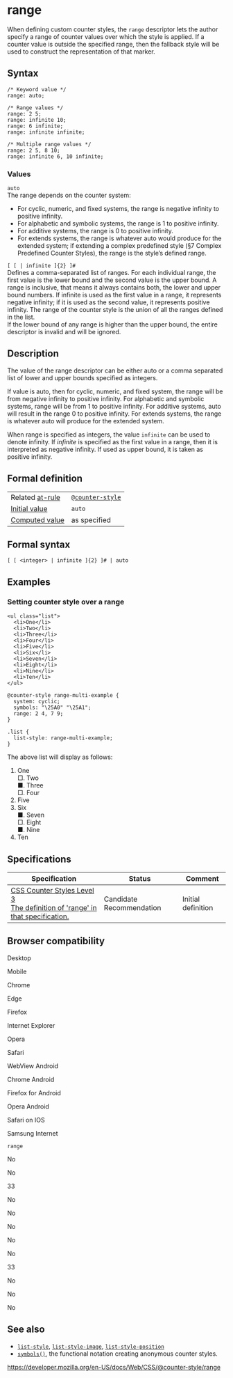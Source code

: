 # range

When defining custom counter styles, the `range` descriptor lets the author specify a range of counter values over which the style is applied. If a counter value is outside the specified range, then the fallback style will be used to construct the representation of that marker.

## Syntax

    /* Keyword value */
    range: auto;

    /* Range values */
    range: 2 5;
    range: infinite 10;
    range: 6 infinite;
    range: infinite infinite;

    /* Multiple range values */
    range: 2 5, 8 10;
    range: infinite 6, 10 infinite;

### Values

`auto`  
The range depends on the counter system:

- For cyclic, numeric, and fixed systems, the range is negative infinity to positive infinity.
- For alphabetic and symbolic systems, the range is 1 to positive infinity.
- For additive systems, the range is 0 to positive infinity.
- For extends systems, the range is whatever auto would produce for the extended system; if extending a complex predefined style (§7 Complex Predefined Counter Styles), the range is the style’s defined range.

`[ [ | infinite ]{2} ]#`  
Defines a comma-separated list of ranges. For each individual range, the first value is the lower bound and the second value is the upper bound. A range is inclusive, that means it always contains both, the lower and upper bound numbers. If infinite is used as the first value in a range, it represents negative infinity; if it is used as the second value, it represents positive infinity. The range of the counter style is the union of all the ranges defined in the list.  
If the lower bound of any range is higher than the upper bound, the entire descriptor is invalid and will be ignored.

## Description

The value of the range descriptor can be either auto or a comma separated list of lower and upper bounds specified as integers.

If value is auto, then for cyclic, numeric, and fixed system, the range will be from negative infinity to positive infinity. For alphabetic and symbolic systems, range will be from 1 to positive infinity. For additive systems, auto will result in the range 0 to positive infinity. For extends systems, the range is whatever auto will produce for the extended system.

When range is specified as integers, the value `infinite` can be used to denote infinity. If _infinite_ is specified as the first value in a range, then it is interpreted as negative infinity. If used as upper bound, it is taken as positive infinity.

## Formal definition

<table><tbody><tr class="odd"><td>Related <a href="../at-rule">at-rule</a></td><td><a href="../@counter-style"><code>@counter-style</code></a></td></tr><tr class="even"><td><a href="../initial_value">Initial value</a></td><td><code>auto</code></td></tr><tr class="odd"><td><a href="../computed_value">Computed value</a></td><td>as specified</td></tr></tbody></table>

## Formal syntax

    [ [ <integer> | infinite ]{2} ]# | auto

## Examples

### Setting counter style over a range

    <ul class="list">
      <li>One</li>
      <li>Two</li>
      <li>Three</li>
      <li>Four</li>
      <li>Five</li>
      <li>Six</li>
      <li>Seven</li>
      <li>Eight</li>
      <li>Nine</li>
      <li>Ten</li>
    </ul>

    @counter-style range-multi-example {
      system: cyclic;
      symbols: "\25A0" "\25A1";
      range: 2 4, 7 9;
    }

    .list {
      list-style: range-multi-example;
    }

The above list will display as follows:

1. One  
   □. Two  
   ■. Three  
   □. Four
2. Five
3. Six  
   ■. Seven  
   □. Eight  
   ■. Nine
4. Ten

## Specifications

<table><thead><tr class="header"><th>Specification</th><th>Status</th><th>Comment</th></tr></thead><tbody><tr class="odd"><td><a href="https://drafts.csswg.org/css-counter-styles-3/#counter-style-range">CSS Counter Styles Level 3<br />
<span class="small">The definition of 'range' in that specification.</span></a></td><td><span class="spec-cr">Candidate Recommendation</span></td><td>Initial definition</td></tr></tbody></table>

## Browser compatibility

Desktop

Mobile

Chrome

Edge

Firefox

Internet Explorer

Opera

Safari

WebView Android

Chrome Android

Firefox for Android

Opera Android

Safari on IOS

Samsung Internet

`range`

No

No

33

No

No

No

No

No

33

No

No

No

## See also

- [`list-style`](../list-style), [`list-style-image`](../list-style-image), [`list-style-position`](../list-style-position)
- [`symbols()`](<../symbols()>), the functional notation creating anonymous counter styles.

<a href="https://developer.mozilla.org/en-US/docs/Web/CSS/@counter-style/range" class="_attribution-link">https://developer.mozilla.org/en-US/docs/Web/CSS/@counter-style/range</a>
